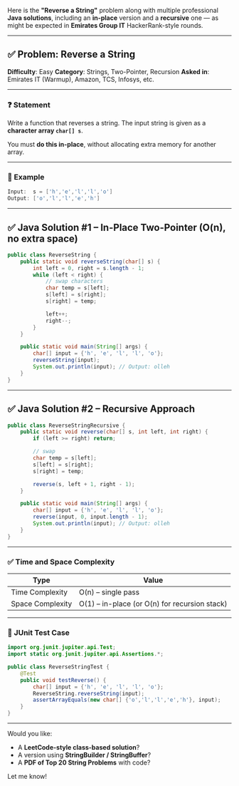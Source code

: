 Here is the **"Reverse a String"** problem along with multiple professional **Java solutions**, including an **in-place** version and a **recursive** one — as might be expected in **Emirates Group IT** HackerRank-style rounds.

---

## ✅ Problem: Reverse a String

**Difficulty**: Easy
**Category**: Strings, Two-Pointer, Recursion
**Asked in**: Emirates IT (Warmup), Amazon, TCS, Infosys, etc.

---

### ❓ Statement

Write a function that reverses a string. The input string is given as a **character array `char[] s`**.

You must **do this in-place**, without allocating extra memory for another array.

---

### 🧪 Example

```java
Input:  s = ['h','e','l','l','o']
Output: ['o','l','l','e','h']
```

---

## ✅ Java Solution #1 – In-Place Two-Pointer (O(n), no extra space)

```java
public class ReverseString {
    public static void reverseString(char[] s) {
        int left = 0, right = s.length - 1;
        while (left < right) {
            // swap characters
            char temp = s[left];
            s[left] = s[right];
            s[right] = temp;

            left++;
            right--;
        }
    }

    public static void main(String[] args) {
        char[] input = {'h', 'e', 'l', 'l', 'o'};
        reverseString(input);
        System.out.println(input); // Output: olleh
    }
}
```

---

## ✅ Java Solution #2 – Recursive Approach

```java
public class ReverseStringRecursive {
    public static void reverse(char[] s, int left, int right) {
        if (left >= right) return;

        // swap
        char temp = s[left];
        s[left] = s[right];
        s[right] = temp;

        reverse(s, left + 1, right - 1);
    }

    public static void main(String[] args) {
        char[] input = {'h', 'e', 'l', 'l', 'o'};
        reverse(input, 0, input.length - 1);
        System.out.println(input); // Output: olleh
    }
}
```

---

### ✅ Time and Space Complexity

| Type             | Value                                         |
| ---------------- | --------------------------------------------- |
| Time Complexity  | O(n) – single pass                            |
| Space Complexity | O(1) – in-place (or O(n) for recursion stack) |

---

### 🧪 JUnit Test Case

```java
import org.junit.jupiter.api.Test;
import static org.junit.jupiter.api.Assertions.*;

public class ReverseStringTest {
    @Test
    public void testReverse() {
        char[] input = {'h', 'e', 'l', 'l', 'o'};
        ReverseString.reverseString(input);
        assertArrayEquals(new char[] {'o','l','l','e','h'}, input);
    }
}
```

---

Would you like:

- A **LeetCode-style class-based solution**?
- A version using **StringBuilder / StringBuffer**?
- A **PDF of Top 20 String Problems** with code?

Let me know!
